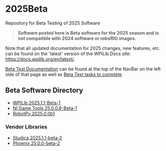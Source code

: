# 2025Beta
Repository for Beta Testing of 2025 Software

>**Software posted here is Beta software for the 2025 season and is not compatible with 2024 software or roboRIO images.**

Note that all updated documentation for 2025 changes, new features, etc. can be found on the 'latest' version of the WPILib Docs site: https://docs.wpilib.org/en/latest/.

[Beta Test Documentation](https://docs.wpilib.org/en/latest/docs/beta/beta-getting-started/index.html) can be found at the top of the NavBar on the left side of that page as well as [Beta Test tasks to complete](https://docs.wpilib.org/en/latest/docs/beta/tasks/index.html).

## Beta Software Directory

- [WPILib 2025.1.1-Beta-1](https://github.com/wpilibsuite/allwpilib/releases/tag/v2025.1.1-beta-1)
- [NI Game Tools 25.0.0.6-Beta-1](https://github.com/wpilibsuite/2025Beta/releases/tag/NI_GAME_TOOLS_BETA_1)
- [RobotPy 2025.0.0b1](https://robotpy.github.io/2024/10/20/robotpy-2025-beta-available/)

### Vendor Libraries

- [Studica 2025.1.1-beta-2](https://github.com/Studica-Robotics/NavX)
- [Phoenix 25.0.0-beta-2](https://github.com/CrossTheRoadElec/Phoenix-Releases/releases/tag/v25.0.0-beta-2)
